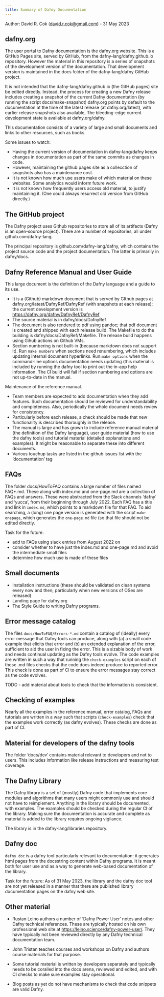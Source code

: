 ```yaml
---
title: Summary of Dafny Documentation
---
```


Author: David R. Cok (david.r.cok@gmail.com) - 31 May 2023

## dafny.org

The user portal to Dafny documentation is the dafny.org website.
This is a GitHub Pages site, served by GitHub, from the dafny-lang/dafny.github.io repository.
However the material in this repository is a series of snapshots of the development version of the documentation. 
That development version is maintained in the docs folder of the dafny-lang/dafny GitHub project.

It is not intended that the dafny-lang/dafny.github.io (the GitHub pages) site be edited directly.
Instead, the process for creating a new Dafny release includes creating a snapshot of the current Dafny documentation (by running the script docs/make-snapshot)
dafny.org points by default to the documentation at the time of the latest release (at dafny.org/latest), with earlier release snapshots also available, 
The bleeding-edge current development state is available at dafny.org/dafny.

This documentation consists of a variety of large and small documents and links to other resources, such as books.

Some issues to watch:
- Having the current version of documentation in dafny-lang/dafny keeps changes in documentation as part of the same commits as changes in code.
- However, maintaining the github pages site as a collecction of snapshots also has a maintenance cost.
- It is not known how much use users make of which material on these websites. Some analytics would inform future work.
- It is not known how frequently users access old material, to justify maintaining it. (One could always resurrect old version from GitHub directly.)

## The GitHub project

The Dafny project uses Github repositories to store all of its artifacts (Dafny is an open-source project). There are a number of repositories, all under github.com/dafny-lang.

The principal repository is github.com/dafny-lang/dafny, which contains the project source code and the project documentation. The latter is primarily in dafny/docs.

## Dafny Reference Manual and User Guide

This large document is the definition of the Dafny language and a guide to its use.
   * It is a (Github) markdown document that is served by GIthub pages at dafny.org/latest/DafnyRef/DafnyRef (with snapshots at each release); the current development version is https://dafny.org/dafny/DafnyRef/DafnyRef
   * The source material is in dafny/docs/DafnyRef
   * The document is also rendered to pdf using pandoc; that pdf document is created and shipped with each release build. The Makefile to do the building is dafny/docs/DafnyRef/Makefile. The release build happens using Gihub actions on Github VMs.
   * Section numbering is not built-in (because markdown does not support it). Run `make numbers` when sections need renumbering, which includes updating internal document hyperlinks. 
     Run `make options` when the command-line options documentation needs updating (this material is included by running the dafny tool to print out the in-app help information.
     The CI build will fail if section numbering and options are not up-to-date in the manual.

Maintenance of the reference manual.
   * Team members are expected to add documentation when they add features. Such documentation should be reviewed for understandability and completeness. Also, periodically the whole document needs review for consistency.
   * Particularly before each release, a check should be made that new functionality is described thoroughly in the release.
   * The manual is large and has grown to include reference manual material (the definition of the Dafny language), user guide material (how to use the dafny tools) and tutorial material (detailed explanations and examples). It might be reasonable to separate these into different documents.
   * Various touchup tasks are listed in the github issues list with the ‘documentation’ tag

## FAQs

The folder docs/HowToFAQ contains a large number of files named FAQ*.md. These along with index.md and one-page.md are a collection of FAQs and answers. 
These were abstracted from the Slack channels ‘dafny’ and ‘yucca’, from their beginning through July 2022.
Each FAQ has a title and link in `index.md`, which points to a markdown file for that FAQ.
To aid searching, a (long) one page version is generated with the script `make-onepage`, which generates the `one-page.md` file (so that file should not be edited directly.

Task for the future:
- add to FAQs using slack entries from August 2022 on
- consider whether to have just the index.md and one-page.md and avoid the intermediate small files
- determine how much use is made of these files

## Small documents

- Installation instructions (these should be validated on clean systems every now and then, particularly when new versions of OSes are released)
- Landing page for dafny.org
- The Style Guide to writing Dafny programs.

## Error message catalog

The files `docs/HowToFAQ/Errors-*.md` contain a catalog of (ideally) every error message that Dafny tools can produce, along with (a) a small code example that elicits that error and (b) an extended explanation of the error, sufficient to aid the user in fixing the error.
This is a sizable body of work and needs continual updating as the Dafny tools evolve.
The code examples are written in such a way that running the `check-examples` script on each of these .md files checks that the code does indeed produce to reported error. This check is done as part of CI to ensure the error messages stay correct as the code evolves.

TODO - add material about tools to check that the information is consistent.

## Checking of examples

Nearly all the examples in the reference manual, error catalog, FAQs and tutorials are written in a way such that scripts (`check-examples`) check that the examples work correctly (as dafny evolves). These checks are done as part of CI.

## Material for developers of the dafny tools

The folder ‘docs/dev’ contains material relevant to developers and not to users. This includes information like release instructions and measuring test coverage.

## The Dafny Library

The Dafny library is a set of (mostly) Dafny code that implements core modules and algorithms that many users might commonly use and should not have to reimplement.
Anything in the library should be documented, with examples. The examples should be checked during the regular CI of the library.
Making sure the documentation is accurate and complete as material is added to the library requires ongoing vigilance.

The library is in the dafny-lang/libraries repository.

## Dafny doc

`dafny doc` is a dafny tool particularly relevant to documentation: it generates html pages from the docsstring content within Dafny programs.
It is meant both for user use and as a way to generate web-based documentation of the library.

Task for the future: As of 31 May 2023, the library and the dafny doc tool are not yet released in a manner that there are published library documentation pages on the dafny web site.

## Other material

- Rustan Leino authors a number of ‘Dafny Power User’ notes and other Dafny technical references. These are typically hosted on his own professional web site at https://leino.science/dafny-power-user/. 
They have typically not been reviewed directly by any Dafny technical documentation team.

- John Tristan teaches courses and workshops on Dafny and authors course materials for that purpose.

- Some tutorial material is written by developers separately and typically needs to be coralled into the docs arena, reviewed and edited, and with CI checks to make sure examples stay operational.

- Blog posts as yet do not have mechanisms to check that code snippets are valid Dafny.


